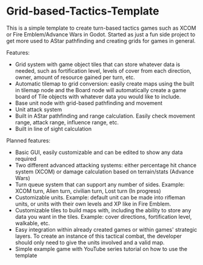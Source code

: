 # Grid-based-Tactics-Template

This is a simple template to create turn-based tactics games such as XCOM or Fire Emblem/Advance Wars in Godot. Started as just
a fun side project to get more used to AStar pathfinding and creating grids for games in general.

Features:
- Grid system with game object tiles that can store whatever data is needed, such as fortification level, levels of cover from each
  direction, owner, amount of resource gained per turn, etc.
- Automatic tilemap to grid conversion: easily create maps using the built in tilemap node and the Board node will
  automatically create a game board of Tile objects with whatever data you would like to include.
- Base unit node with grid-based pathfinding and movement
- Unit attack system
- Built in AStar pathfinding and range calculation. Easily check movement range, attack range, influence range, etc.
- Built in line of sight calculation

Planned features:
- Basic GUI, easily customizable and can be edited to show any data required
- Two different advanced attacking systems: either percentage hit chance system (XCOM) or damage calculation based on terrain/stats (Advance Wars)
- Turn queue system that can support any number of sides. Example: XCOM turn, Alien turn, civilian turn, Lost turn (In progress)
- Customizable units. Example: default unit  can be made into rifleman units, or units with their own levels and XP like in Fire Emblem.
- Customizable tiles to build maps with, including the ability to store any data you want in the tiles. Example: cover directions, fortification level, walkable, etc.
- Easy integration within already created games or within games' strategic layers. To create an instance of this tactical combat, the
  developer should only need to give the units involved and a valid map.
- Simple example game with YouTube series tutorial on how to use the template
